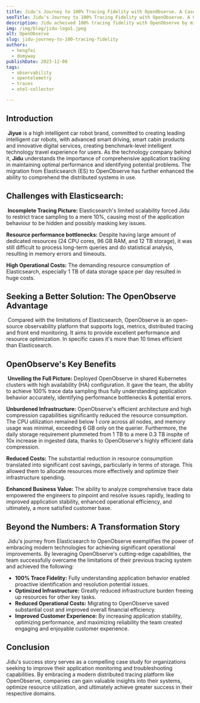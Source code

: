 ```yaml
---
title: Jidu's Journey to 100% Tracing Fidelity with OpenObserve. A Case Study
seoTitle: Jidu's Journey to 100% Tracing Fidelity with OpenObserve. A Case Study
description: Jidu acheived 100% tracing fidelity with OpenObserve by migrating from Elasticsearch to OpenObserve. Read this case study to learn how they did it.
img: /img/blog/jidu-logo1.jpeg
alt: OpenObserve
slug: jidu-journey-to-100-tracing-fidelity
authors: 
  - hengfei
  - domyway
publishDate: 2023-12-08
tags:
  - observability
  - opentelemetry
  - traces
  - otel-collector

---
```


## Introduction
​
**Jiyue** is a high intelligent car robot brand, committed to creating leading intelligent car robots, with advanced smart driving, smart cabin products and innovative digital services, creating benchmark-level intelligent technology travel experience for users. As the technology company behind it, **Jidu** understands the importance of comprehensive application tracking in maintaining optimal performance and identifying potential problems. The migration from Elasticsearch (ES) to OpenObserve has further enhanced the ability to comprehend the distributed systems in use.
​
## Challenges with Elasticsearch:
​
**Incomplete Tracing Picture:** Elasticsearch's limited scalability forced Jidu to restrict trace sampling to a mere 10%, causing most of the application behaviour to be hidden and possibly masking key issues.

**Resource performance bottlenecks:** Despite having large amount of dedicated resources (24 CPU cores, 96 GB RAM, and 12 TB storage), it was still difficult to process long-term queries and do statistical analysis, resulting in memory errors and timeouts.

**High Operational Costs:** The demanding resource consumption of Elasticsearch, especially 1 TB of data storage space per day resulted in huge costs.
​
## Seeking a Better Solution: The OpenObserve Advantage
​
Compared with the limitations of Elasticsearch, OpenObserve is an open-source observability platform that supports logs, metrics, distributed tracing and front end monitoring. It aims to provide excellent performance and resource optimization. In specific cases it's more than 10 times efficient than Elasticsearch.
​
## OpenObserve's Key Benefits
​
**Unveiling the Full Picture:** Deployed OpenObserve in shared Kubernetes clusters with high availability (HA) configuration. It gave the team, the ability to achieve 100% trace data sampling thus fully understanding application behavior accurately, identifying performance bottlenecks & potential errors.

**Unburdened Infrastructure:** OpenObserve's efficient architecture and high compression capabilities significantly reduced the resource consumption. The CPU utilization remained below 1 core across all nodes, and memory usage was minimal, exceeding 6 GB only on the querier. Furthermore, the daily storage requirement plummeted from 1 TB to a mere 0.3 TB inspite of 10x increase in ingested data, thanks to OpenObserve's highly efficient data compression.

**Reduced Costs:** The substantial reduction in resource consumption translated into significant cost savings, particularly in terms of storage. This allowed them to allocate resources more effectively and optimize their infrastructure spending.

**Enhanced Business Value:** The ability to analyze comprehensive trace data empowered the engineers to pinpoint and resolve issues rapidly, leading to improved application stability, enhanced operational efficiency, and ultimately, a more satisfied customer base.
​
## Beyond the Numbers: A Transformation Story
​
Jidu's journey from Elasticsearch to OpenObserve exemplifies the power of embracing modern technologies for achieving significant operational improvements. By leveraging OpenObserve's cutting-edge capabilities, the team successfully overcame the limitations of their previous tracing system and achieved the following:
​
- **100% Trace Fidelity:** Fully understanding application behavior enabled proactive identification and resolution potential issues.
- **Optimized Infrastructure:** Greatly reduced infrastructure burden freeing up resources for other key tasks.
- **Reduced Operational Costs:** Migrating to OpenObserve saved substantial cost and improved overall financial efficiency.
- **Improved Customer Experience:** By increasing application stability, optimizing performance, and maximizing reliability the team created engaging and enjoyable customer experience.​

## Conclusion

Jidu's success story serves as a compelling case study for organizations seeking to improve their application monitoring and troubleshooting capabilities. By embracing a modern distributed tracing platform like OpenObserve, companies can gain valuable insights into their systems, optimize resource utilization, and ultimately achieve greater success in their respective domains.
